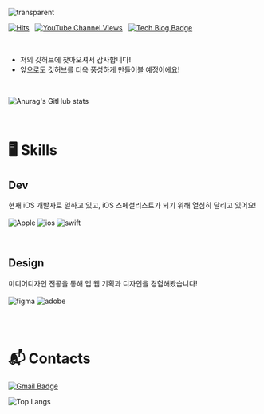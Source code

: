 ![transparent](https://capsule-render.vercel.app/api?type=soft&color=F77600&fontColor=FFFFFF&text=Importants's%20Git%20&height=150&fontSize=60&fontAlignY=48&desc=thank&nbsp;you&nbsp;for&nbsp;visiting!&animation=fadeIn&descAlignY=75&descAlign=35.5)

[![Hits](https://hits.seeyoufarm.com/api/count/incr/badge.svg?url=https%3A%2F%2Fgithub.com%2Fimportantsgit&count_bg=%23F77600&title_bg=%23000000&icon=swift.svg&icon_color=%23F77600&title=visited&edge_flat=false)](https://hits.seeyoufarm.com)
&nbsp;
[<img alt="YouTube Channel Views" src="https://img.shields.io/youtube/channel/views/UCBzpjeh9Dep6s4fE5j-f2aA">](https://www.youtube.com/channel/UCBzpjeh9Dep6s4fE5j-f2aA)
&nbsp;
[![Tech Blog Badge](http://img.shields.io/badge/Tech%20Blog-white?style=round-square&logo=notion&logoColor=black&link=https://https://www.notion.so/importantsdnd/8c9312c6e9754157847a0f5bdcc865f9?v=34acd1dbf8ec4c4da43022f9a6502538/)](https://www.notion.so/importantsdnd/8c9312c6e9754157847a0f5bdcc865f9?v=34acd1dbf8ec4c4da43022f9a6502538)

<br>

- 저의 깃허브에 찾아오셔서 감사합니다!
- 앞으로도 깃허브를 더욱 풍성하게 만들어볼 예정이에요!

<br>

![Anurag's GitHub stats](https://github-readme-stats.vercel.app/api?username=importantsgit&&show_icons=true&theme=graywhite)



<br>

# 🖥️ Skills
## Dev
현재 iOS 개발자로 일하고 있고, iOS 스페셜리스트가 되기 위해 열심히 달리고 있어요!<br><br>
![Apple](https://img.shields.io/badge/apple-000000.svg?&style=for-the-badge&logo=apple&logoColor=white)
![ios](https://img.shields.io/badge/ios-2B2B2B.svg?&style=for-the-badge&logo=ios&logoColor=white)
![swift](https://img.shields.io/badge/swift-F05138.svg?&style=for-the-badge&logo=swift&logoColor=white)

<br>

## Design
미디어디자인 전공을 통해 앱 웹 기획과 디자인을 경험해봤습니다!<br><br>
![figma](https://img.shields.io/badge/figma-F24E1E.svg?&style=for-the-badge&logo=figma&logoColor=white)
![adobe](https://img.shields.io/badge/adobe-FF0000.svg?&style=for-the-badge&logo=adobe&logoColor=white)

<br><br>

# :mailbox_with_mail: Contacts
[![Gmail Badge](https://img.shields.io/badge/Gmail-d14836?style=flat-square&logo=Gmail&logoColor=white&link=mailto:kimsh1691@gmail.com)](mailto:ljhjohn1@gmail.com)

![Top Langs](https://github-readme-stats.vercel.app/api/top-langs/?username=importantsgit&layout=compact&theme=dracula)


